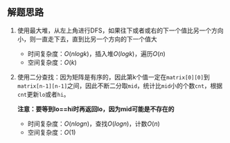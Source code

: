 ## 解题思路

1. 使用最大堆，从左上角进行DFS，如果往下或者或右的下一个值比另一个方向小，则一直走下去，直到比另一个方向的下一个值大
   + 时间复杂度：$O(nlogk)$，插入堆$O(logk)$，遍历$O(n)$
   + 空间复杂度：$O(k)$
2. 使用二分查找：因为矩阵是有序的，因此第k个值一定在`matrix[0][0]`到`matrix[n-1][n-1]`之间，因此不断二分取`mid`，统计比`mid`小的个数`cnt`，根据`cnt`更新`lo`或者`hi`。

    **注意：要等到lo==hi时再返回lo，因为mid可能是不存在的**
    + 时间复杂度：$O(nlogn)$，查找$O(logn)$，计数$O(n)$
    + 空间复杂度：$O(1)$